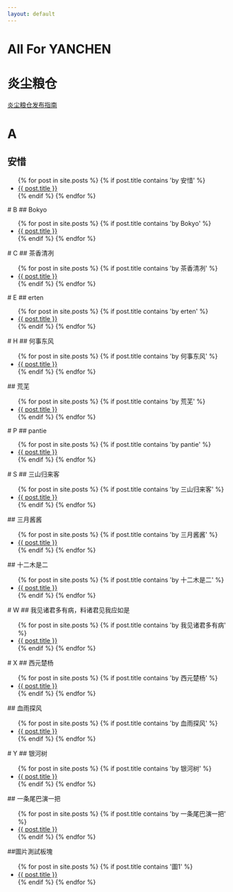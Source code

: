 ```yaml
---
layout: default
---
```

# All For YANCHEN
# 炎尘粮仓

[炎尘粮仓发布指南](https://allforyanchen.github.io/postinstruction.html)
<br>
# A
## 安惜
<ul>
  {% for post in site.posts %}
    {% if post.title contains 'by 安惜' %}
      <li>
        <a href="{{ post.url }}">{{ post.title }}</a>
      </li>
    {% endif %}
  {% endfor %}
</ul>
# B
## Bokyo
<ul>
  {% for post in site.posts %}
    {% if post.title contains 'by Bokyo' %}
      <li>
        <a href="{{ post.url }}">{{ post.title }}</a>
      </li>
    {% endif %}
  {% endfor %}
</ul>
# C
## 茶香清冽
<ul>
  {% for post in site.posts %}
    {% if post.title contains 'by 茶香清冽' %}
      <li>
        <a href="{{ post.url }}">{{ post.title }}</a>
      </li>
    {% endif %}
  {% endfor %}
</ul>
# E
## erten
<ul>
  {% for post in site.posts %}
    {% if post.title contains 'by erten' %}
      <li>
        <a href="{{ post.url }}">{{ post.title }}</a>
      </li>
    {% endif %}
  {% endfor %}
</ul>
# H
## 何事东风
<ul>
  {% for post in site.posts %}
    {% if post.title contains 'by 何事东风' %}
      <li>
        <a href="{{ post.url }}">{{ post.title }}</a>
      </li>
    {% endif %}
  {% endfor %}
</ul>
## 荒芜
<ul>
  {% for post in site.posts %}
    {% if post.title contains 'by 荒芜' %}
      <li>
        <a href="{{ post.url }}">{{ post.title }}</a>
      </li>
    {% endif %}
  {% endfor %}
</ul>
# P
## pantie
<ul>
  {% for post in site.posts %}
    {% if post.title contains 'by pantie' %}
      <li>
        <a href="{{ post.url }}">{{ post.title }}</a>
      </li>
    {% endif %}
  {% endfor %}
</ul>
# S
## 三山归来客
<ul>
  {% for post in site.posts %}
    {% if post.title contains 'by 三山归来客' %}
      <li>
        <a href="{{ post.url }}">{{ post.title }}</a>
      </li>
    {% endif %}
  {% endfor %}
</ul>
## 三月酱酱
<ul>
  {% for post in site.posts %}
    {% if post.title contains 'by 三月酱酱' %}
      <li>
        <a href="{{ post.url }}">{{ post.title }}</a>
      </li>
    {% endif %}
  {% endfor %}
</ul>
## 十二木是二
<ul>
  {% for post in site.posts %}
    {% if post.title contains 'by 十二木是二' %}
      <li>
        <a href="{{ post.url }}">{{ post.title }}</a>
      </li>
    {% endif %}
  {% endfor %}
</ul>
# W
## 我见诸君多有病，料诸君见我应如是
<ul>
  {% for post in site.posts %}
    {% if post.title contains 'by 我见诸君多有病' %}
      <li>
        <a href="{{ post.url }}">{{ post.title }}</a>
      </li>
    {% endif %}
  {% endfor %}
</ul>
# X
## 西元楚杨
<ul>
  {% for post in site.posts %}
    {% if post.title contains 'by 西元楚杨' %}
      <li>
        <a href="{{ post.url }}">{{ post.title }}</a>
      </li>
    {% endif %}
  {% endfor %}
</ul>
## 血雨探风
<ul>
  {% for post in site.posts %}
    {% if post.title contains 'by 血雨探风' %}
      <li>
        <a href="{{ post.url }}">{{ post.title }}</a>
      </li>
    {% endif %}
  {% endfor %}
</ul>
# Y
## 银河树
<ul>
  {% for post in site.posts %}
    {% if post.title contains 'by 银河树' %}
      <li>
        <a href="{{ post.url }}">{{ post.title }}</a>
      </li>
    {% endif %}
  {% endfor %}
</ul>
## 一条尾巴演一把
<ul>
  {% for post in site.posts %}
    {% if post.title contains 'by 一条尾巴演一把' %}
      <li>
        <a href="{{ post.url }}">{{ post.title }}</a>
      </li>
    {% endif %}
  {% endfor %}
</ul>

##圖片測試板塊
<ul>
  {% for post in site.posts %}
    {% if post.title contains '圖1' %}
      <li>
        <a href="{{ post.url }}">{{ post.title }}</a>
      </li>
    {% endif %}
  {% endfor %}
</ul>
